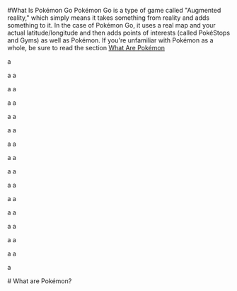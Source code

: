 #What Is Pokémon Go
Pokémon Go is a type of game called "Augmented reality," which simply means it takes something from reality and adds something to it. In the case of Pokémon Go, it uses a real map and your actual latitude/longitude and then adds points of interests (called PokéStops and Gyms) as well as Pokémon. If you're unfamiliar with Pokémon as a whole, be sure to read the section [What Are Pokémon](#what_are_pokemon)

a

a
a

a
a

a
a

a
a

a
a

a
a

a
a

a
a

a
a

a
a

a
a

a
a

a
a

a
a

a

<a name="what_are_pokemon" /># What are Pokémon?</a>

